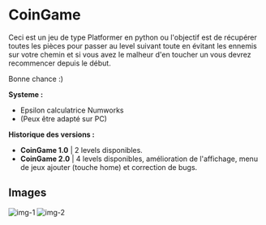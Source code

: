 # CoinGame
Ceci est un jeu de type Platformer en python ou l'objectif est de récupérer toutes les pièces pour passer au level suivant toute en évitant les ennemis sur votre chemin et si vous avez le malheur d'en toucher un vous devrez recommencer depuis le début.

Bonne chance :)

**Systeme :**
* Epsilon calculatrice Numworks
* (Peux être adapté sur PC)

**Historique des versions :**
* **CoinGame 1.0** | 2 levels disponibles.
* **CoinGame 2.0** | 4 levels disponibles, amélioration de l'affichage, menu de jeux ajouter (touche home) et correction de bugs.

## Images
![img-1](https://user-images.githubusercontent.com/59397349/111073614-b38f0480-84df-11eb-9ee9-4bd51e6ac415.png)
![img-2](https://user-images.githubusercontent.com/59397349/111073713-fbae2700-84df-11eb-82ce-d254ba8b9bfa.png)

